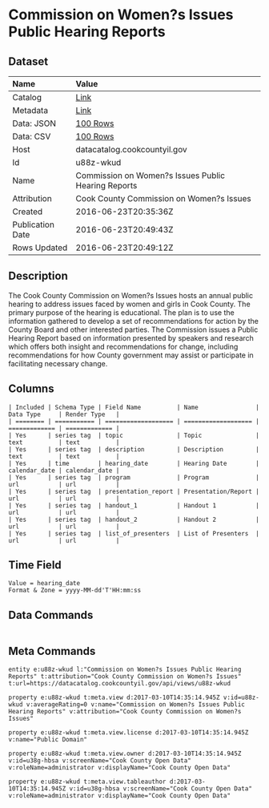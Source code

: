 # Commission on Women?s Issues Public Hearing Reports

## Dataset

| Name | Value |
| :--- | :---- |
| Catalog | [Link](https://catalog.data.gov/dataset/commission-on-womens-issues-public-hearing-reports) |
| Metadata | [Link](https://datacatalog.cookcountyil.gov/api/views/u88z-wkud) |
| Data: JSON | [100 Rows](https://datacatalog.cookcountyil.gov/api/views/u88z-wkud/rows.json?max_rows=100) |
| Data: CSV | [100 Rows](https://datacatalog.cookcountyil.gov/api/views/u88z-wkud/rows.csv?max_rows=100) |
| Host | datacatalog.cookcountyil.gov |
| Id | u88z-wkud |
| Name | Commission on Women?s Issues Public Hearing Reports |
| Attribution | Cook County Commission on Women?s Issues |
| Created | 2016-06-23T20:35:36Z |
| Publication Date | 2016-06-23T20:49:43Z |
| Rows Updated | 2016-06-23T20:49:12Z |

## Description

The Cook County Commission on Women?s Issues hosts an annual public hearing to address issues faced by women and girls in Cook County. The primary purpose of the hearing is educational.  The plan is to use the information gathered to develop a set of recommendations for action by the County Board and other interested parties. The Commission issues a Public Hearing Report based on information presented by speakers and research which offers both insight and recommendations for change, including recommendations for how County government may assist or participate in facilitating necessary change.

## Columns

```ls
| Included | Schema Type | Field Name          | Name                | Data Type     | Render Type   |
| ======== | =========== | =================== | =================== | ============= | ============= |
| Yes      | series tag  | topic               | Topic               | text          | text          |
| Yes      | series tag  | description         | Description         | text          | text          |
| Yes      | time        | hearing_date        | Hearing Date        | calendar_date | calendar_date |
| Yes      | series tag  | program             | Program             | url           | url           |
| Yes      | series tag  | presentation_report | Presentation/Report | url           | url           |
| Yes      | series tag  | handout_1           | Handout 1           | url           | url           |
| Yes      | series tag  | handout_2           | Handout 2           | url           | url           |
| Yes      | series tag  | list_of_presenters  | List of Presenters  | url           | url           |
```

## Time Field

```ls
Value = hearing_date
Format & Zone = yyyy-MM-dd'T'HH:mm:ss
```

## Data Commands

```ls
```

## Meta Commands

```ls
entity e:u88z-wkud l:"Commission on Women?s Issues Public Hearing Reports" t:attribution="Cook County Commission on Women?s Issues" t:url=https://datacatalog.cookcountyil.gov/api/views/u88z-wkud

property e:u88z-wkud t:meta.view d:2017-03-10T14:35:14.945Z v:id=u88z-wkud v:averageRating=0 v:name="Commission on Women?s Issues Public Hearing Reports" v:attribution="Cook County Commission on Women?s Issues"

property e:u88z-wkud t:meta.view.license d:2017-03-10T14:35:14.945Z v:name="Public Domain"

property e:u88z-wkud t:meta.view.owner d:2017-03-10T14:35:14.945Z v:id=u38g-hbsa v:screenName="Cook County Open Data" v:roleName=administrator v:displayName="Cook County Open Data"

property e:u88z-wkud t:meta.view.tableauthor d:2017-03-10T14:35:14.945Z v:id=u38g-hbsa v:screenName="Cook County Open Data" v:roleName=administrator v:displayName="Cook County Open Data"
```